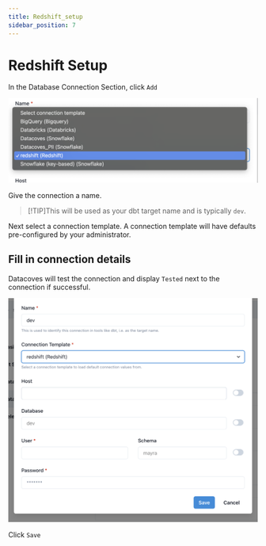 ```yaml
---
title: Redshift_setup
sidebar_position: 7
---
```


# Redshift Setup

In the Database Connection Section, click `Add`

![Redshift Setup Connection](./assets/connection_redshift_dropdown.png)

Give the connection a name. 

>[!TIP]This will be used as your dbt target name and is typically `dev`. 

Next select a connection template. A connection template will have defaults pre-configured by your administrator.

## Fill in connection details 

Datacoves will test the connection and display `Tested` next to the connection if successful. 


![Redshift Fields](./assets/connection_redshift_fields.png)

Click `Save`
